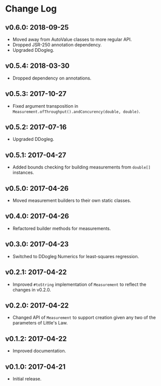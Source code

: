 # Change Log

## v0.6.0: 2018-09-25

* Moved away from AutoValue classes to more regular API.
* Dropped JSR-250 annotation dependency.
* Upgraded DDogleg.

## v0.5.4: 2018-03-30

* Dropped dependency on annotations.

## v0.5.3: 2017-10-27

* Fixed argument transposition in `Measurement.ofThroughput().andConcurency(double, double)`.

## v0.5.2: 2017-07-16

* Upgraded DDogleg.

## v0.5.1: 2017-04-27

* Added bounds checking for building measurements from `double[]` instances.

## v0.5.0: 2017-04-26

* Moved measurement builders to their own static classes.

## v0.4.0: 2017-04-26

* Refactored builder methods for measurements.

## v0.3.0: 2017-04-23

* Switched to DDogleg Numerics for least-squares regression.

## v0.2.1: 2017-04-22

* Improved `#toString` implementation of `Measurement` to reflect the changes in v0.2.0.

## v0.2.0: 2017-04-22

* Changed API of `Measurement` to support creation given any two of the parameters of Little's Law.

## v0.1.2: 2017-04-22

* Improved documentation.

## v0.1.0: 2017-04-21

* Initial release.